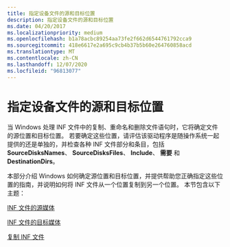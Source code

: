 ```yaml
---
title: 指定设备文件的源和目标位置
description: 指定设备文件的源和目标位置
ms.date: 04/20/2017
ms.localizationpriority: medium
ms.openlocfilehash: b1a78acbc89254aa73fe2f662d6544761792cca9
ms.sourcegitcommit: 418e6617e2a695c9cb4b37b5b60e264760858acd
ms.translationtype: MT
ms.contentlocale: zh-CN
ms.lasthandoff: 12/07/2020
ms.locfileid: "96813077"
---
```

# <a name="specifying-the-source-and-target-locations-for-device-files"></a>指定设备文件的源和目标位置





当 Windows 处理 INF 文件中的复制、重命名和删除文件语句时，它将确定文件的源位置和目标位置。 若要确定这些位置，请评估该驱动程序是随操作系统一起提供的还是单独的，并检查各种 INF 文件部分和条目，包括 **SourceDisksNames**、 **SourceDisksFiles**、 **Include**、 **需要** 和 **DestinationDirs**。

本部分介绍 Windows 如何确定源位置和目标位置，并提供帮助您正确指定这些位置的指南，并说明如何将 INF 文件从一个位置复制到另一个位置。 本节包含以下主题：

[INF 文件的源媒体](source-media-for-inf-files.md)

[INF 文件的目标媒体](target-media-for-inf-files.md)

[复制 INF 文件](copying-inf-files.md)

 

 





